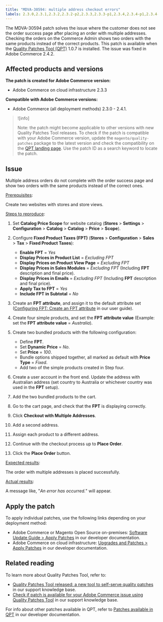 ```yaml
---
title: "MDVA-30594: multiple address checkout errors"
labels: 2.3.0,2.3.1,2.3.2,2.3.2-p2,2.3.3,2.3.3-p1,2.3.4,2.3.4-p1,2.3.4-p2,2.3.5,2.3.5-p1,2.3.5-p2,2.3.6,2.4.0,2.4.0-p1,2.4.1,2.4.2,QPT 1.0.7,QPT patches,Magento Commerce,Magento Commerce Cloud,checkout,multiple addresses,order success,support tools,Adobe Commerce,cloud infrastructure,on-premises
---
```


The MDVA-30594 patch solves the issue where the customer does not see the order success page after placing an order with multiple addresses. Checking the orders on the Commerce Admin shows two orders with the same products instead of the correct products. This patch is available when the [Quality Patches Tool (QPT)](https://support.magento.com/hc/en-us/articles/360047139492) 1.0.7 is installed. The issue was fixed in Adobe Commerce 2.4.2.

## Affected products and versions

**The patch is created for Adobe Commerce version:**

* Adobe Commerce on cloud infrastructure 2.3.3

**Compatible with Adobe Commerce versions:**

* Adobe Commerce (all deployment methods) 2.3.0 - 2.4.1.

>![info]
>
>Note: the patch might become applicable to other versions with new Quality Patches Tool releases. To check if the patch is compatible with your Adobe Commerce version, update the `magento/quality-patches` package to the latest version and check the compatibility on the [QPT landing page](https://devdocs.magento.com/quality-patches/tool.html#patch-grid). Use the patch ID as a search keyword to locate the patch.

## Issue

Multiple address orders do not complete with the order success page and show two orders with the same products instead of the correct ones.

<ins>Prerequisites</ins>:

Create two websites with stores and store views.

<ins>Steps to reproduce</ins>:

1. Set **Catalog Price Scope** for website catalog (**Stores** > **Settings** > **Configuration** > **Catalog** > **Catalog** > **Price** > **Scope**).
1. Configure **Fixed Product Taxes (FPT)** (**Stores** > **Configuration** > **Sales** > **Tax** > **Fixed Product Taxes**):

    * **Enable FPT** = *Yes*
    * **Display Prices in Product List** = *Excluding FPT*
    * **Display Prices on Product View Page** = *Excluding FPT*
    * **Display Prices in Sales Modules** = *Excluding FPT* (Including **FPT** description and final price).
    * **Display Prices in Emails** = *Excluding FPT* (Including **FPT** description and final price).
    * **Apply Tax to FPT** = *Yes*
    * **Include FPT in Subtotal** = *No*

1. Create an **FPT** **attribute**, and assign it to the default attribute set ([Configuring FPT: Create an FPT attribute](https://docs.magento.com/user-guide/tax/fixed-product-tax-configuration.html#step-2-create-an-fpt-attribute) in our user guide).

1. Create four simple products, and set the **FPT** **attribute value** (Example: set the **FPT**   **attribute value** = *Australia*).

1. Create two bundled products with the following configuration:

    * Define **FPT**.
    * Set **Dynamic Price** = *No*.
    * Set **Price** = *100*.
    * Bundle options shipped together, all marked as default with **Price Type** = *Fixed*.
    * Add two of the simple products created in Step four.

1. Create a user account in the front end. Update the address with Australian address (set country to Australia or whichever country was used in the **FPT** setup).

1. Add the two bundled products to the cart.

1. Go to the cart page, and check that the **FPT** is displaying correctly.

1. Click **Checkout with Multiple Addresses**.

1. Add a second address.

1. Assign each product to a different address.

1. Continue with the checkout process up to **Place Order**.

1. Click the **Place Order** button.

<ins>Expected results</ins>:

The order with multiple addresses is placed successfully.

<ins>Actual results</ins>:

A message like, "*An error has occurred.*" will appear.

## Apply the patch

To apply individual patches, use the following links depending on your deployment method:

* Adobe Commerce or Magento Open Source on-premises: [Software Update Guide > Apply Patches](https://devdocs.magento.com/guides/v2.4/comp-mgr/patching/mqp.html) in our developer documentation.
* Adobe Commerce on cloud infrastructure: [Upgrades and Patches > Apply Patches](https://devdocs.magento.com/cloud/project/project-patch.html) in our developer documentation.

## Related reading

To learn more about Quality Patches Tool, refer to:

* [Quality Patches Tool released: a new tool to self-serve quality patches](https://support.magento.com/hc/en-us/articles/360047139492) in our support knowledge base.
* [Check if patch is available for your Adobe Commerce issue using Quality Patches Tool](https://support.magento.com/hc/en-us/articles/360047125252) in our support knowledge base.

For info about other patches available in QPT, refer to [Patches available in QPT](https://devdocs.magento.com/quality-patches/tool.html#patch-grid) in our developer documentation.
